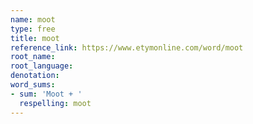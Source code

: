 ```yaml
---
name: moot
type: free
title: moot
reference_link: https://www.etymonline.com/word/moot
root_name: 
root_language: 
denotation: 
word_sums:
- sum: 'Moot + '
  respelling: moot
---
```

